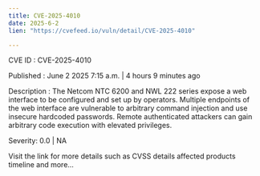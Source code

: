 ```yaml
---
title: CVE-2025-4010
date: 2025-6-2
lien: "https://cvefeed.io/vuln/detail/CVE-2025-4010"

---
```


CVE ID : CVE-2025-4010

Published :  June 2
2025
7:15 a.m. | 4 hours
9 minutes ago

Description : The Netcom NTC 6200 and NWL 222 series expose a web interface to be configured and set up by operators. Multiple endpoints of the web interface are vulnerable to arbitrary command injection and use insecure hardcoded passwords. Remote authenticated attackers can gain arbitrary code execution with elevated privileges.

Severity: 0.0 | NA

Visit the link for more details
such as CVSS details
affected products
timeline
and more...
